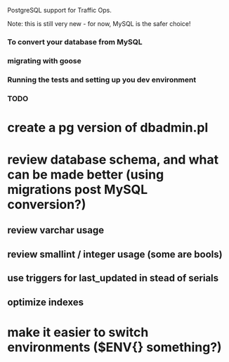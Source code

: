 PostgreSQL support for Traffic Ops.

Note: this is still very new - for now, MySQL is the safer choice!

### To convert your database from MySQL


### migrating with goose

### Running the tests and setting up you dev environment

### TODO
# create a pg version of dbadmin.pl
# review database schema, and what can be made better (using migrations post MySQL conversion?)
## review varchar usage
## review smallint / integer usage (some are bools)
## use triggers for last_updated in stead of serials
## optimize indexes 
# make it easier to switch environments ($ENV{} something?)
